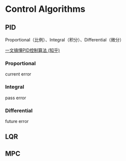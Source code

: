 
# Control Algorithms

## PID
Proportional（比例）、Integral（积分）、Differential（微分）

[一文搞懂PID控制算法 (知乎)](https://zhuanlan.zhihu.com/p/347372624)
### Proportional
current error

### Integral
pass error

### Differential
future error


## LQR

## MPC